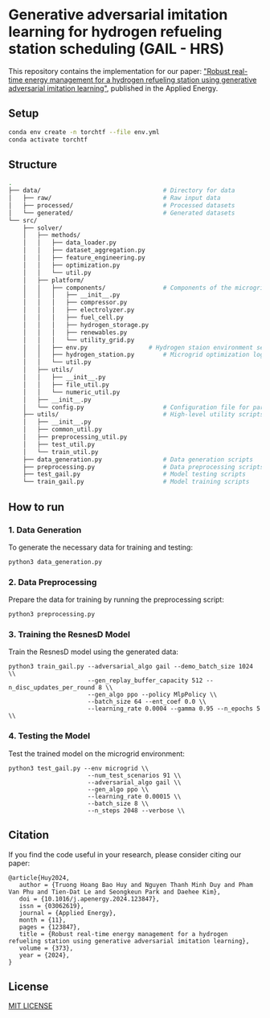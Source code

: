 # Generative adversarial imitation learning for hydrogen refueling station scheduling (GAIL - HRS)

This repository contains the implementation for our paper: ["Robust real-time energy management for a hydrogen refueling station using generative adversarial imitation learning"](https://doi.org/10.1016/j.apenergy.2024.123847), published in the Applied Energy.

<!-- ## Environment 

- tensorflow: 2.0
- torch: 1.9 -->

<!-- ## Dataset
We opensource in this repository the model used for the ISO-NE test case. Code for ResNetPlus model can be found in /ISO-NE/ResNetPlus_ISONE.py

The dataset contains load and temperature data from 2003 to 2014. -->

## Setup 

```bash
conda env create -n torchtf --file env.yml
conda activate torchtf
```


## Structure

```bash
.
├── data/                                  # Directory for data
│   ├── raw/                               # Raw input data
│   ├── processed/                         # Processed datasets
│   └── generated/                         # Generated datasets
└── src/
    ├── solver/
    │   ├── methods/
    │   │   ├── data_loader.py
    │   │   ├── dataset_aggregation.py
    │   │   ├── feature_engineering.py
    │   │   ├── optimization.py
    │   │   └── util.py
    │   ├── platform/
    │   │   ├── components/                # Components of the microgrid platform
    │   │   │   ├── __init__.py
    │   │   │   ├── compressor.py
    │   │   │   ├── electrolyzer.py
    │   │   │   ├── fuel_cell.py
    │   │   │   ├── hydrogen_storage.py
    │   │   │   ├── renewables.py
    │   │   │   └── utility_grid.py
    │   │   ├── env.py                 # Hydrogen staion environment setup and management (for training & testing)
    │   │   ├── hydrogen_station.py        # Microgrid optimization logic (for data generation)
    │   │   └── util.py
    │   ├── utils/
    │   │   ├── __init__.py
    │   │   ├── file_util.py
    │   │   └── numeric_util.py
    │   ├── __init__.py
    │   └── config.py                      # Configuration file for parameters
    ├── utils/                             # High-level utility scripts
    │   ├── __init__.py
    │   ├── common_util.py
    │   ├── preprocessing_util.py
    │   ├── test_util.py
    │   └── train_util.py
    ├── data_generation.py                 # Data generation scripts
    ├── preprocessing.py                   # Data preprocessing scripts
    ├── test_gail.py                       # Model testing scripts
    └── train_gail.py                      # Model training scripts
```


## How to run

### 1. Data Generation
To generate the necessary data for training and testing:

```
python3 data_generation.py
```

### 2. Data Preprocessing
Prepare the data for training by running the preprocessing script:

```
python3 preprocessing.py
```

### 3. Training the ResnesD Model
Train the ResnesD model using the generated data:

```
python3 train_gail.py --adversarial_algo gail --demo_batch_size 1024 \\
                      --gen_replay_buffer_capacity 512 --n_disc_updates_per_round 8 \\
                      --gen_algo ppo --policy MlpPolicy \\
                      --batch_size 64 --ent_coef 0.0 \\
                      --learning_rate 0.0004 --gamma 0.95 --n_epochs 5 \\
```

### 4. Testing the Model
Test the trained model on the microgrid environment:

```
python3 test_gail.py --env microgrid \\
                      --num_test_scenarios 91 \\
                      --adversarial_algo gail \\
                      --gen_algo ppo \\
                      --learning_rate 0.00015 \\
                      --batch_size 8 \\
                      --n_steps 2048 --verbose \\
```

## Citation
If you find the code useful in your research, please consider citing our paper:
```
@article{Huy2024,
   author = {Truong Hoang Bao Huy and Nguyen Thanh Minh Duy and Pham Van Phu and Tien-Dat Le and Seongkeun Park and Daehee Kim},
   doi = {10.1016/j.apenergy.2024.123847},
   issn = {03062619},
   journal = {Applied Energy},
   month = {11},
   pages = {123847},
   title = {Robust real-time energy management for a hydrogen refueling station using generative adversarial imitation learning},
   volume = {373},
   year = {2024},
}
```
## License
[MIT LICENSE](LICENSE)
